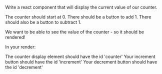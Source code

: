Write a react component that will display the current value of our counter.

The counter should start at 0.
There should be a button to add 1.
There should also be a button to subtract 1.

We want to be able to see the value of the counter - so it should be rendered!

In your render:

The counter display element should have the id 'counter'
Your increment button should have the id 'increment'
Your decrement button should have the id 'decrement'

